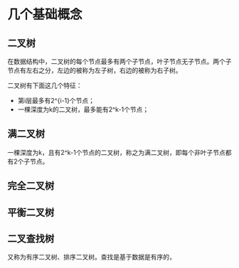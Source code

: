 # 几个基础概念

## 二叉树

在数据结构中，二叉树的每个节点最多有两个子节点，叶子节点无子节点。两个子节点有左右之分，左边的被称为左子树，右边的被称为右子树。

二叉树有下面这几个特征：

* 第i层最多有2^{i-1}个节点；
* 一棵深度为k的二叉树，最多能有2^k-1个节点；

## 满二叉树

一棵深度为k，且有2^k-1个节点的二叉树，称之为满二叉树，即每个非叶子节点都有2个子节点。

## 完全二叉树

## 平衡二叉树

## 二叉查找树

又称为有序二叉树、排序二叉树。查找是基于数据是有序的，

